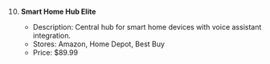 10. **Smart Home Hub Elite**

    * Description: Central hub for smart home devices with voice assistant integration.
    * Stores: Amazon, Home Depot, Best Buy
    * Price: \$89.99